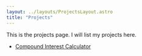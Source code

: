 ```yaml
---
layout: ../layouts/ProjectsLayout.astro
title: "Projects"
---
```


This is the projects page. I will list my projects here.

- [Compound Interest Calculator](/projects/compound-interest)
